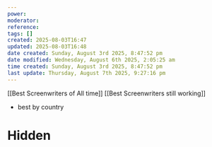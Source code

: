 ```yaml
---
power: 
moderator:
reference:
tags: []
created: 2025-08-03T16:47
updated: 2025-08-03T16:48
date created: Sunday, August 3rd 2025, 8:47:52 pm
date modified: Wednesday, August 6th 2025, 2:05:25 am
time created: Sunday, August 3rd 2025, 8:47:52 pm
last update: Thursday, August 7th 2025, 9:27:16 pm
---
```

[[Best Screenwriters of All time]]
[[Best Screenwriters still working]]
- best by country


# Hidden
